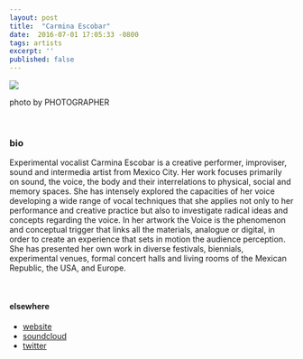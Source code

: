 ```yaml
---
layout: post
title:  "Carmina Escobar"
date:  2016-07-01 17:05:33 -0800
tags: artists
excerpt: ''
published: false
---
```


![]({{site.url}}/assets/)

photo by PHOTOGRAPHER

<br/>


### bio
Experimental vocalist Carmina Escobar is a creative performer, improviser, sound and intermedia artist from Mexico City. Her work focuses primarily on sound, the voice, the body and their interrelations to physical, social and memory spaces. She has intensely explored the capacities of her voice developing a wide range of vocal techniques that she applies not only to her performance and creative practice but also to investigate radical ideas and concepts regarding the voice. In her artwork the Voice is the phenomenon and conceptual trigger that links all the materials, analogue or digital, in order to create an experience that sets in motion the audience perception. She has presented her own work in diverse festivals, biennials, experimental venues, formal concert halls and living rooms of the Mexican Republic, the USA, and Europe.

<br/>


#### elsewhere

* [website](http://carminaescobar.com/)
* [soundcloud](https://soundcloud.com/carmina)
* [twitter](https://twitter.com/Carmina_Escobar)
